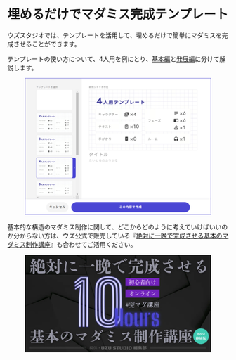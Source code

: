 # 埋めるだけでマダミス完成テンプレート

ウズスタジオでは、テンプレートを活用して、埋めるだけで簡単にマダミスを完成させることができます。

テンプレートの使い方について、4人用を例にとり、[基本編](basic.md)と[発展編](advanced.md)に分けて解説します。

<figure><img src="../../.gitbook/assets/image (22).png" alt=""><figcaption></figcaption></figure>



基本的な構造のマダミス制作に関して、どこからどのように考えていけばいいのか分からない方は、ウズ公式で販売している『[絶対に一晩で完成させる基本のマダミス制作講座](https://note.com/uzuapp/n/nf6f8e467d016)』も合わせてご活用ください。

<figure><img src="../../.gitbook/assets/image (1).png" alt=""><figcaption></figcaption></figure>
